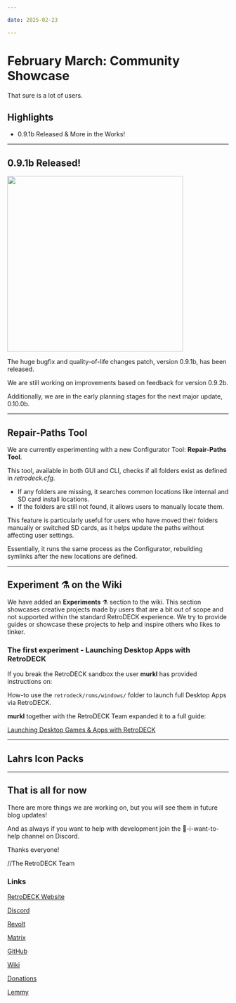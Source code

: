 ```yaml
--- 

date: 2025-02-23

--- 
```


# February March: Community Showcase

That sure is a lot of users.

## Highlights

- 0.9.1b Released & More in the Works!


<!-- more -->

---


## 0.9.1b Released!

<img src="../../../logo_stacked_merged.svg" width="400"> 

The huge bugfix and quality-of-life changes patch, version 0.9.1b, has been released.

We are still working on improvements based on feedback for version 0.9.2b. 

Additionally, we are in the early planning stages for the next major update, 0.10.0b.

---

## Repair-Paths Tool

We are currently experimenting with a new Configurator Tool: **Repair-Paths Tool**. 

This tool, available in both GUI and CLI, checks if all folders exist as defined in *retrodeck.cfg*. 

- If any folders are missing, it searches common locations like internal and SD card install locations. 
- If the folders are still not found, it allows users to manually locate them. 

This feature is particularly useful for users who have moved their folders manually or switched SD cards, as it helps update the paths without affecting user settings. 

Essentially, it runs the same process as the Configurator, rebuilding symlinks after the new locations are defined.

---

## Experiment ⚗️ on the Wiki

We have added an **Experiments** ⚗️ section to the wiki. This section showcases creative projects made by users that are a bit out of scope and not supported within the standard RetroDECK experience. We try to provide guides or showcase these projects to help and inspire others who likes to tinker.

### The first experiment - Launching Desktop Apps with RetroDECK

If you break the RetroDECK sandbox the user **murkl** has provided instructions on: 

How-to use the `retrodeck/roms/windows/` folder to launch full Desktop Apps via RetroDECK.

**murkl** together with the RetroDECK Team expanded it to a full guide:

[Launching Desktop Games & Apps with RetroDECK](https://retrodeck.readthedocs.io/en/latest/wiki_experiments/desktop-launch/desktop-launch/)


---

## Lahrs Icon Packs



---

## That is all for now 

There are more things we are working on, but you will see them in future blog updates!

And as always if you want to help with development join the 💙-i-want-to-help channel on Discord.

Thanks everyone! 

//The RetroDECK Team 

### Links 

[RetroDECK Website](https://retrodeck.net/)  
  
[Discord](https://discord.gg/WDc5C9YWMx) 

[Revolt](https://rvlt.gg/StVaEc0w) 

[Matrix](https://matrix.to/#/#retrodeck:matrix.org) 

[GitHub](https://github.com/XargonWan/RetroDECK) 

[Wiki](https://github.com/XargonWan/RetroDECK/wiki) 

[Donations](https://retrodeck.readthedocs.io/en/latest/wiki_about/donations-licenses/) 

[Lemmy](https://lemmy.zip/c/retrodeck) 

